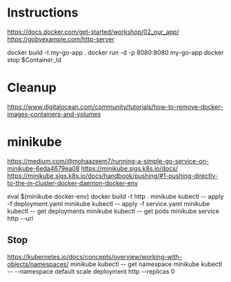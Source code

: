 # Instructions
https://docs.docker.com/get-started/workshop/02_our_app/
https://gobyexample.com/http-server

docker build -t my-go-app .
docker run -d -p 8080:8080 my-go-app
docker stop $Container_Id

# Cleanup
https://www.digitalocean.com/community/tutorials/how-to-remove-docker-images-containers-and-volumes

# minikube
https://medium.com/@mohaazeem7/running-a-simple-go-service-on-minikube-6eda4679ea08 
https://minikube.sigs.k8s.io/docs/
https://minikube.sigs.k8s.io/docs/handbook/pushing/#1-pushing-directly-to-the-in-cluster-docker-daemon-docker-env 

eval $(minikube docker-env)
docker build -t http .
minikube kubectl -- apply -f deployment.yaml
minikube kubectl -- apply -f service.yaml
minikube kubectl -- get deployments
minikube kubectl -- get pods
minikube service http --url

## Stop
https://kubernetes.io/docs/concepts/overview/working-with-objects/namespaces/
minikube kubectl -- get namespace
minikube kubectl -- --namespace default scale deployment http --replicas 0